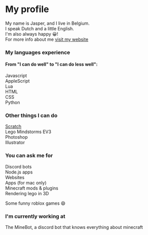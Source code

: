 # My profile

My name is Jasper, and I live in Belgium.  
I speak Dutch and a little English.  
I'm also always happy 😀!  
For more info about me [visit my website](https://www.dj-dj.be "go to www.dj-dj.be")

### My languages experience
#### From "I can do well" to "I can do less well":
Javascript  
AppleScript  
Lua  
HTML  
CSS  
Python  

### Other things I can do
[Scratch](https://scratch.mit.edu/users/DJj123dj "go to scratch")  
Lego Mindstorms EV3  
Photoshop  
Illustrator  

### You can ask me for
Discord bots  
Node.js apps  
Websites  
Apps (for mac only)  
Minecraft mods & plugins  
Rendering lego in 3D  
  
Some funny roblox games 😄  

### I'm currently working at
The MineBot, a discord bot that knows everything about minecraft
